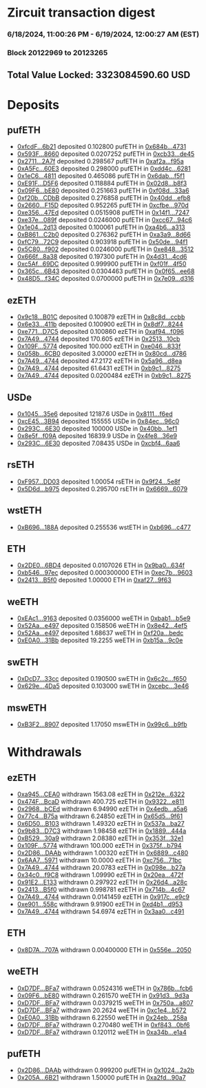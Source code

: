 # Zircuit transaction digest
### 6/18/2024, 11:00:26 PM - 6/19/2024, 12:00:27 AM (EST)
### Block 20122969 to 20123265

## Total Value Locked: 3323084590.60 USD

# Deposits
## pufETH
- [0xfcdF...6b21](https://etherscan.io/address/0xfcdFDA023F727dAFA35E8EE2715BCD7411C86b21) deposited 0.102800 pufETH in [0x684b...4731](https://etherscan.io/tx/0xfcdFDA023F727dAFA35E8EE2715BCD7411C86b21)
- [0x593F...8660](https://etherscan.io/address/0x593FC8C64fcA832b5e18bDbf39bbBCa372B38660) deposited 0.0207252 pufETH in [0xcb33...de45](https://etherscan.io/tx/0x593FC8C64fcA832b5e18bDbf39bbBCa372B38660)
- [0x2711...2A7f](https://etherscan.io/address/0x271152226B6622a53A0D6919ce1219535f662A7f) deposited 0.298567 pufETH in [0xaf2a...f95a](https://etherscan.io/tx/0x271152226B6622a53A0D6919ce1219535f662A7f)
- [0xA5Fc...60E3](https://etherscan.io/address/0xA5Fc34Ae982336cf047Ce63a17F7043303af60E3) deposited 0.298000 pufETH in [0xdd4c...6281](https://etherscan.io/tx/0xA5Fc34Ae982336cf047Ce63a17F7043303af60E3)
- [0x1eC6...4811](https://etherscan.io/address/0x1eC655A96FABDc669d5dd068F482bF9DD5494811) deposited 0.465086 pufETH in [0x6dab...f5f1](https://etherscan.io/tx/0x1eC655A96FABDc669d5dd068F482bF9DD5494811)
- [0xE91F...D5F6](https://etherscan.io/address/0xE91F0d44CA70484Bb82b9e93Ea0c89058f8cD5F6) deposited 0.118884 pufETH in [0x02d8...b8f3](https://etherscan.io/tx/0xE91F0d44CA70484Bb82b9e93Ea0c89058f8cD5F6)
- [0x09F6...bE80](https://etherscan.io/address/0x09F65Cd0d6291B61FF8D3fe054cE3644c8d5bE80) deposited 0.251663 pufETH in [0xf08d...33a6](https://etherscan.io/tx/0x09F65Cd0d6291B61FF8D3fe054cE3644c8d5bE80)
- [0xf20b...CDbB](https://etherscan.io/address/0xf20bb9767EAB018C68b2435Ca9f065421D30CDbB) deposited 0.276858 pufETH in [0x40dd...efb8](https://etherscan.io/tx/0xf20bb9767EAB018C68b2435Ca9f065421D30CDbB)
- [0x2660...F15D](https://etherscan.io/address/0x26606F39De1c579e94854bB3E73D9fB70Bb5F15D) deposited 0.952265 pufETH in [0xcfbe...970d](https://etherscan.io/tx/0x26606F39De1c579e94854bB3E73D9fB70Bb5F15D)
- [0xe356...47Ed](https://etherscan.io/address/0xe356196391Fc0Cc430201371e0137E06f6A847Ed) deposited 0.0515908 pufETH in [0x14f1...7247](https://etherscan.io/tx/0xe356196391Fc0Cc430201371e0137E06f6A847Ed)
- [0xe37e...089f](https://etherscan.io/address/0xe37efF0ACed3859090bEfD98b2795F671c6c089f) deposited 0.0246000 pufETH in [0xcc67...94c6](https://etherscan.io/tx/0xe37efF0ACed3859090bEfD98b2795F671c6c089f)
- [0x1e04...2d13](https://etherscan.io/address/0x1e044D0Ed5CFE34420A989d20086baf793182d13) deposited 0.100061 pufETH in [0xa4b6...a313](https://etherscan.io/tx/0x1e044D0Ed5CFE34420A989d20086baf793182d13)
- [0xB861...C2b0](https://etherscan.io/address/0xB861963Cb3d27380E95b3D06F5e4cE71027bC2b0) deposited 0.276362 pufETH in [0xa3a9...8d66](https://etherscan.io/tx/0xB861963Cb3d27380E95b3D06F5e4cE71027bC2b0)
- [0xfC79...72C9](https://etherscan.io/address/0xfC79d4C67e237495a9Ee03a8814A88F5839272C9) deposited 0.903918 pufETH in [0x50de...94f1](https://etherscan.io/tx/0xfC79d4C67e237495a9Ee03a8814A88F5839272C9)
- [0x5C80...f902](https://etherscan.io/address/0x5C80BF08AC173fcfff57E6Fb1FE37630962Cf902) deposited 0.0246000 pufETH in [0xe848...3512](https://etherscan.io/tx/0x5C80BF08AC173fcfff57E6Fb1FE37630962Cf902)
- [0x666f...8a38](https://etherscan.io/address/0x666f98CdE498542E004E338eA5EfD4Bc35C88a38) deposited 0.197300 pufETH in [0x4d31...4cd6](https://etherscan.io/tx/0x666f98CdE498542E004E338eA5EfD4Bc35C88a38)
- [0xc5Af...69DC](https://etherscan.io/address/0xc5Af3beFb128D179a7D287E14a1069222b7C69DC) deposited 0.999900 pufETH in [0xf01f...4f50](https://etherscan.io/tx/0xc5Af3beFb128D179a7D287E14a1069222b7C69DC)
- [0x365c...6B43](https://etherscan.io/address/0x365c5E5788d59c6f31C96F5b61d3Bbd360736B43) deposited 0.0304463 pufETH in [0x0f65...ee68](https://etherscan.io/tx/0x365c5E5788d59c6f31C96F5b61d3Bbd360736B43)
- [0x48D5...f34C](https://etherscan.io/address/0x48D530A7bFA2A9d026AcE7C6D1B9dcbe9A37f34C) deposited 0.0700000 pufETH in [0x7e09...d316](https://etherscan.io/tx/0x48D530A7bFA2A9d026AcE7C6D1B9dcbe9A37f34C)
## ezETH
- [0x9c18...B01C](https://etherscan.io/address/0x9c1833A1aaC19F4971Ca021A3bdb040d77B5B01C) deposited 0.100879 ezETH in [0x8c8d...ccbb](https://etherscan.io/tx/0x9c1833A1aaC19F4971Ca021A3bdb040d77B5B01C)
- [0x6e33...411b](https://etherscan.io/address/0x6e33e6E44A509170b3BfCCeC93F34E94b06b411b) deposited 0.100900 ezETH in [0x8df7...8244](https://etherscan.io/tx/0x6e33e6E44A509170b3BfCCeC93F34E94b06b411b)
- [0xe771...D7C5](https://etherscan.io/address/0xe77110d5DdF8388440544D242d4b144345FAD7C5) deposited 0.100860 ezETH in [0xaf94...f096](https://etherscan.io/tx/0xe77110d5DdF8388440544D242d4b144345FAD7C5)
- [0x7A49...4744](https://etherscan.io/address/0x7A493Be5c2ce014cD049Bf178a1ac0Db1B434744) deposited 170.605 ezETH in [0x2513...10cb](https://etherscan.io/tx/0x7A493Be5c2ce014cD049Bf178a1ac0Db1B434744)
- [0x109F...5774](https://etherscan.io/address/0x109F30842Cdd088349f560b8053e124B79685774) deposited 100.000 ezETH in [0xe046...833f](https://etherscan.io/tx/0x109F30842Cdd088349f560b8053e124B79685774)
- [0x058b...6CB0](https://etherscan.io/address/0x058ba239129EB133F9B4c79E9D3D06E421136CB0) deposited 3.00000 ezETH in [0x80cd...d786](https://etherscan.io/tx/0x058ba239129EB133F9B4c79E9D3D06E421136CB0)
- [0x7A49...4744](https://etherscan.io/address/0x7A493Be5c2ce014cD049Bf178a1ac0Db1B434744) deposited 47.2172 ezETH in [0x5a96...d8ea](https://etherscan.io/tx/0x7A493Be5c2ce014cD049Bf178a1ac0Db1B434744)
- [0x7A49...4744](https://etherscan.io/address/0x7A493Be5c2ce014cD049Bf178a1ac0Db1B434744) deposited 61.6431 ezETH in [0xb9c1...8275](https://etherscan.io/tx/0x7A493Be5c2ce014cD049Bf178a1ac0Db1B434744)
- [0x7A49...4744](https://etherscan.io/address/0x7A493Be5c2ce014cD049Bf178a1ac0Db1B434744) deposited 0.0200484 ezETH in [0xb9c1...8275](https://etherscan.io/tx/0x7A493Be5c2ce014cD049Bf178a1ac0Db1B434744)
## USDe
- [0x1045...35e6](https://etherscan.io/address/0x10452248020E7c4fC536c4554C2C3A03520d35e6) deposited 12187.6 USDe in [0x8111...f6ed](https://etherscan.io/tx/0x10452248020E7c4fC536c4554C2C3A03520d35e6)
- [0xcE45...3B94](https://etherscan.io/address/0xcE45A69C6f63E949a0aC712aC6a7caB9D7a53B94) deposited 155555 USDe in [0x84ec...96c0](https://etherscan.io/tx/0xcE45A69C6f63E949a0aC712aC6a7caB9D7a53B94)
- [0x293C...6E30](https://etherscan.io/address/0x293C6937D8D82e05B01335F7B33FBA0c8e256E30) deposited 100000 USDe in [0x40bb...1ef1](https://etherscan.io/tx/0x293C6937D8D82e05B01335F7B33FBA0c8e256E30)
- [0x8e5f...f09A](https://etherscan.io/address/0x8e5f61803705c4D0f6eD2E89b49fB146614Ef09A) deposited 16839.9 USDe in [0x4fe8...36e9](https://etherscan.io/tx/0x8e5f61803705c4D0f6eD2E89b49fB146614Ef09A)
- [0x293C...6E30](https://etherscan.io/address/0x293C6937D8D82e05B01335F7B33FBA0c8e256E30) deposited 7.08435 USDe in [0xcbf4...6aa6](https://etherscan.io/tx/0x293C6937D8D82e05B01335F7B33FBA0c8e256E30)
## rsETH
- [0xF957...DD03](https://etherscan.io/address/0xF9570EF5c16BB5831eF7Fda779d9D90178F7DD03) deposited 1.00054 rsETH in [0x9f24...5e8f](https://etherscan.io/tx/0xF9570EF5c16BB5831eF7Fda779d9D90178F7DD03)
- [0x5D6d...b975](https://etherscan.io/address/0x5D6dafA66bACBe9a5D99f35286911e44Ab8Bb975) deposited 0.295700 rsETH in [0x6669...6079](https://etherscan.io/tx/0x5D6dafA66bACBe9a5D99f35286911e44Ab8Bb975)
## wstETH
- [0xB696...188A](https://etherscan.io/address/0xB6967288917BE5B7A343d123D10477CAcfa6188A) deposited 0.255536 wstETH in [0xb696...c477](https://etherscan.io/tx/0xB6967288917BE5B7A343d123D10477CAcfa6188A)
## ETH
- [0x2DE0...6BD4](https://etherscan.io/address/0x2DE0c00C32F935131fb893E66491D11377296BD4) deposited 0.0107026 ETH in [0x9ba0...634f](https://etherscan.io/tx/0x2DE0c00C32F935131fb893E66491D11377296BD4)
- [0xb546...97ec](https://etherscan.io/address/0xb5467CF4DAb77fE248D74f178cAff54a316897ec) deposited 0.000300000 ETH in [0xec7b...9603](https://etherscan.io/tx/0xb5467CF4DAb77fE248D74f178cAff54a316897ec)
- [0x2413...B5f0](https://etherscan.io/address/0x241317f7E42B0D9CB26b7199b4c7C279B606B5f0) deposited 1.00000 ETH in [0xaf27...9f63](https://etherscan.io/tx/0x241317f7E42B0D9CB26b7199b4c7C279B606B5f0)
## weETH
- [0xEAc1...9163](https://etherscan.io/address/0xEAc16259f17a972e318380b041632A211FbC9163) deposited 0.0356000 weETH in [0xbab1...b5e9](https://etherscan.io/tx/0xEAc16259f17a972e318380b041632A211FbC9163)
- [0x52Aa...e497](https://etherscan.io/address/0x52Aa899454998Be5b000Ad077a46Bbe360F4e497) deposited 0.158506 weETH in [0x8e42...4ef5](https://etherscan.io/tx/0x52Aa899454998Be5b000Ad077a46Bbe360F4e497)
- [0x52Aa...e497](https://etherscan.io/address/0x52Aa899454998Be5b000Ad077a46Bbe360F4e497) deposited 1.68637 weETH in [0xf20a...bedc](https://etherscan.io/tx/0x52Aa899454998Be5b000Ad077a46Bbe360F4e497)
- [0xE0A0...31Bb](https://etherscan.io/address/0xE0A0f2968416c5fC69026c59Cc6Db5ff845C31Bb) deposited 19.2255 weETH in [0xb15a...9c0e](https://etherscan.io/tx/0xE0A0f2968416c5fC69026c59Cc6Db5ff845C31Bb)
## swETH
- [0xDcD7...33cc](https://etherscan.io/address/0xDcD7d7B39e0B9E42C21ad172fad3a812a18833cc) deposited 0.190500 swETH in [0x6c2c...f650](https://etherscan.io/tx/0xDcD7d7B39e0B9E42C21ad172fad3a812a18833cc)
- [0x629e...4Da5](https://etherscan.io/address/0x629e8F471c6376BF95F6325153aBE4C1432c4Da5) deposited 0.103000 swETH in [0xcebc...3e46](https://etherscan.io/tx/0x629e8F471c6376BF95F6325153aBE4C1432c4Da5)
## mswETH
- [0xB3F2...8907](https://etherscan.io/address/0xB3F2d9c43047Fe7a2a0a5429951cB4F44f2D8907) deposited 1.17050 mswETH in [0x99c6...b9fb](https://etherscan.io/tx/0xB3F2d9c43047Fe7a2a0a5429951cB4F44f2D8907)
# Withdrawals
## ezETH
- [0xa945...CEA0](https://etherscan.io/address/0xa945e9cd8e44C5DC148e6b22786Caa3b8F83CEA0) withdrawn 1563.08 ezETH in [0x212e...6322](https://etherscan.io/tx/0xa945e9cd8e44C5DC148e6b22786Caa3b8F83CEA0)
- [0x474F...BcaD](https://etherscan.io/address/0x474F18a13762dE5F18E5400A026a19B68c35BcaD) withdrawn 400.725 ezETH in [0x9322...e811](https://etherscan.io/tx/0x474F18a13762dE5F18E5400A026a19B68c35BcaD)
- [0x2968...bCEd](https://etherscan.io/address/0x2968C034DFEFa9acF0D560c5BFbC03Cf2823bCEd) withdrawn 6.94990 ezETH in [0x4edb...a5a6](https://etherscan.io/tx/0x2968C034DFEFa9acF0D560c5BFbC03Cf2823bCEd)
- [0x77c4...B75a](https://etherscan.io/address/0x77c45617F12Bf7ab8a84f9c16adE736c5a75B75a) withdrawn 6.24850 ezETH in [0x65d5...9f61](https://etherscan.io/tx/0x77c45617F12Bf7ab8a84f9c16adE736c5a75B75a)
- [0x6D50...B103](https://etherscan.io/address/0x6D50dEab21a297268F246DB2Cd7F2320161CB103) withdrawn 1.49320 ezETH in [0x537a...ba27](https://etherscan.io/tx/0x6D50dEab21a297268F246DB2Cd7F2320161CB103)
- [0x9b83...D7C3](https://etherscan.io/address/0x9b8302bdC01C530533c65294a51B3aE4A88AD7C3) withdrawn 1.98458 ezETH in [0x1889...444a](https://etherscan.io/tx/0x9b8302bdC01C530533c65294a51B3aE4A88AD7C3)
- [0xB529...30a9](https://etherscan.io/address/0xB529dB50331A0A2B133B5573fb6873Eab3F930a9) withdrawn 2.08380 ezETH in [0x353f...32e1](https://etherscan.io/tx/0xB529dB50331A0A2B133B5573fb6873Eab3F930a9)
- [0x109F...5774](https://etherscan.io/address/0x109F30842Cdd088349f560b8053e124B79685774) withdrawn 100.000 ezETH in [0x375f...b794](https://etherscan.io/tx/0x109F30842Cdd088349f560b8053e124B79685774)
- [0x2D86...DAAb](https://etherscan.io/address/0x2D86c2Dea7eE4DE478447BBF30aDFd7818dADAAb) withdrawn 1.00320 ezETH in [0x6889...c480](https://etherscan.io/tx/0x2D86c2Dea7eE4DE478447BBF30aDFd7818dADAAb)
- [0x6AA7...5971](https://etherscan.io/address/0x6AA74D48109BBe52Cd34734260c0C9fed8c25971) withdrawn 10.0000 ezETH in [0xc756...71bc](https://etherscan.io/tx/0x6AA74D48109BBe52Cd34734260c0C9fed8c25971)
- [0x7A49...4744](https://etherscan.io/address/0x7A493Be5c2ce014cD049Bf178a1ac0Db1B434744) withdrawn 20.0783 ezETH in [0x098e...b27a](https://etherscan.io/tx/0x7A493Be5c2ce014cD049Bf178a1ac0Db1B434744)
- [0x34c0...f9C8](https://etherscan.io/address/0x34c0fd5F1dC4929549Ad414026Fc68060549f9C8) withdrawn 1.09990 ezETH in [0x20ea...472f](https://etherscan.io/tx/0x34c0fd5F1dC4929549Ad414026Fc68060549f9C8)
- [0x91E2...E133](https://etherscan.io/address/0x91E2e40cD76810c52136EFce01Ff682139cFE133) withdrawn 0.297922 ezETH in [0x26d4...a28c](https://etherscan.io/tx/0x91E2e40cD76810c52136EFce01Ff682139cFE133)
- [0x2413...B5f0](https://etherscan.io/address/0x241317f7E42B0D9CB26b7199b4c7C279B606B5f0) withdrawn 0.998781 ezETH in [0x714b...4c67](https://etherscan.io/tx/0x241317f7E42B0D9CB26b7199b4c7C279B606B5f0)
- [0x7A49...4744](https://etherscan.io/address/0x7A493Be5c2ce014cD049Bf178a1ac0Db1B434744) withdrawn 0.0141459 ezETH in [0x917c...e9c9](https://etherscan.io/tx/0x7A493Be5c2ce014cD049Bf178a1ac0Db1B434744)
- [0xe901...558c](https://etherscan.io/address/0xe9017c8De5040968D9752A18d805cD2A983E558c) withdrawn 9.91900 ezETH in [0xd4b1...d953](https://etherscan.io/tx/0xe9017c8De5040968D9752A18d805cD2A983E558c)
- [0x7A49...4744](https://etherscan.io/address/0x7A493Be5c2ce014cD049Bf178a1ac0Db1B434744) withdrawn 54.6974 ezETH in [0x3aa0...c491](https://etherscan.io/tx/0x7A493Be5c2ce014cD049Bf178a1ac0Db1B434744)
## ETH
- [0x8D7A...707A](https://etherscan.io/address/0x8D7A42284BeaED2dC43aeA19341032b9f2F9707A) withdrawn 0.00400000 ETH in [0x556e...2050](https://etherscan.io/tx/0x8D7A42284BeaED2dC43aeA19341032b9f2F9707A)
## weETH
- [0xD7DF...BFa7](https://etherscan.io/address/0xD7DF7E085214743530afF339aFC420c7c720BFa7) withdrawn 0.0524316 weETH in [0x786b...fcb6](https://etherscan.io/tx/0xD7DF7E085214743530afF339aFC420c7c720BFa7)
- [0x09F6...bE80](https://etherscan.io/address/0x09F65Cd0d6291B61FF8D3fe054cE3644c8d5bE80) withdrawn 0.261570 weETH in [0x91d3...9d3a](https://etherscan.io/tx/0x09F65Cd0d6291B61FF8D3fe054cE3644c8d5bE80)
- [0xD7DF...BFa7](https://etherscan.io/address/0xD7DF7E085214743530afF339aFC420c7c720BFa7) withdrawn 0.0379215 weETH in [0x750a...a807](https://etherscan.io/tx/0xD7DF7E085214743530afF339aFC420c7c720BFa7)
- [0xD7DF...BFa7](https://etherscan.io/address/0xD7DF7E085214743530afF339aFC420c7c720BFa7) withdrawn 20.2624 weETH in [0xc1e4...b572](https://etherscan.io/tx/0xD7DF7E085214743530afF339aFC420c7c720BFa7)
- [0xE0A0...31Bb](https://etherscan.io/address/0xE0A0f2968416c5fC69026c59Cc6Db5ff845C31Bb) withdrawn 6.22550 weETH in [0x24eb...258a](https://etherscan.io/tx/0xE0A0f2968416c5fC69026c59Cc6Db5ff845C31Bb)
- [0xD7DF...BFa7](https://etherscan.io/address/0xD7DF7E085214743530afF339aFC420c7c720BFa7) withdrawn 0.270480 weETH in [0xf843...0bf6](https://etherscan.io/tx/0xD7DF7E085214743530afF339aFC420c7c720BFa7)
- [0xD7DF...BFa7](https://etherscan.io/address/0xD7DF7E085214743530afF339aFC420c7c720BFa7) withdrawn 0.120112 weETH in [0xa34b...e1a4](https://etherscan.io/tx/0xD7DF7E085214743530afF339aFC420c7c720BFa7)
## pufETH
- [0x2D86...DAAb](https://etherscan.io/address/0x2D86c2Dea7eE4DE478447BBF30aDFd7818dADAAb) withdrawn 0.999200 pufETH in [0x1024...2a2b](https://etherscan.io/tx/0x2D86c2Dea7eE4DE478447BBF30aDFd7818dADAAb)
- [0x205A...6B21](https://etherscan.io/address/0x205A7F99b821640d0273E21C67710042830c6B21) withdrawn 1.50000 pufETH in [0xa2fd...90a7](https://etherscan.io/tx/0x205A7F99b821640d0273E21C67710042830c6B21)
